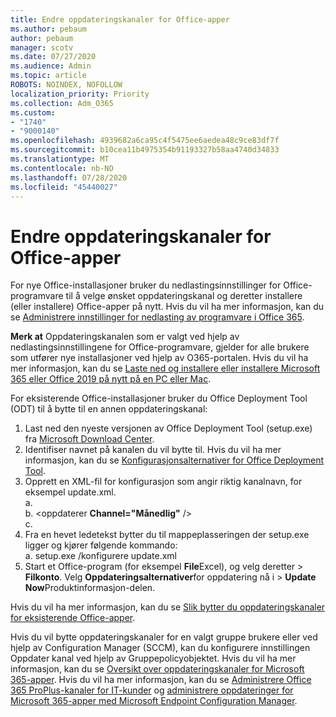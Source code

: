 ```yaml
---
title: Endre oppdateringskanaler for Office-apper
ms.author: pebaum
author: pebaum
manager: scotv
ms.date: 07/27/2020
ms.audience: Admin
ms.topic: article
ROBOTS: NOINDEX, NOFOLLOW
localization_priority: Priority
ms.collection: Adm_O365
ms.custom:
- "1740"
- "9000140"
ms.openlocfilehash: 4939682a6ca95c4f5475ee6aedea48c9ce83df7f
ms.sourcegitcommit: b10cea11b4975354b91193327b58aa4740d34833
ms.translationtype: MT
ms.contentlocale: nb-NO
ms.lasthandoff: 07/28/2020
ms.locfileid: "45440027"
---
```

# <a name="change-update-channels-for-office-apps"></a>Endre oppdateringskanaler for Office-apper

For nye Office-installasjoner bruker du nedlastingsinnstillinger for Office-programvare til å velge ønsket oppdateringskanal og deretter installere (eller installere) Office-apper på nytt. Hvis du vil ha mer informasjon, kan du se [Administrere innstillinger for nedlasting av programvare i Office 365](https://docs.microsoft.com/deployoffice/manage-software-download-settings-office-365). 

**Merk at** Oppdateringskanalen som er valgt ved hjelp av nedlastingsinnstillingene for Office-programvare, gjelder for alle brukere som utfører nye installasjoner ved hjelp av O365-portalen. Hvis du vil ha mer informasjon, kan du se [Laste ned og installere eller installere Microsoft 365 eller Office 2019 på nytt på en PC eller Mac](https://support.microsoft.com/office/download-and-install-or-reinstall-microsoft-365-or-office-2019-on-a-pc-or-mac-4414eaaf-0478-48be-9c42-23adc4716658).   

For eksisterende Office-installasjoner bruker du Office Deployment Tool (ODT) til å bytte til en annen oppdateringskanal:  

1. Last ned den nyeste versjonen av Office Deployment Tool (setup.exe) fra [Microsoft Download Center](https://go.microsoft.com/fwlink/p/?LinkID=626065).
2. Identifiser navnet på kanalen du vil bytte til. Hvis du vil ha mer informasjon, kan du se [Konfigurasjonsalternativer for Office Deployment Tool](https://docs.microsoft.com/DeployOffice/configuration-options-for-the-office-2016-deployment-tool#channel-attribute-part-of-add-element).
3. Opprett en XML-fil for konfigurasjon som angir riktig kanalnavn, for eksempel update.xml.  
    a. <Configuration>  
    b. <oppdaterer **Channel="Månedlig"** />  
    c. </Configuration>
4. Fra en hevet ledetekst bytter du til mappeplasseringen der setup.exe ligger og kjører følgende kommando:  
    a. setup.exe /konfigurere update.xml
5. Start et Office-program (for eksempel **File**Excel), og velg deretter  >  **Filkonto**. Velg **Oppdateringsalternativer**for oppdatering nå i  >  **Update Now**Produktinformasjon-delen.

Hvis du vil ha mer informasjon, kan du se [Slik bytter du oppdateringskanaler for eksisterende Office-apper](https://support.microsoft.com/help/3185078/how-to-switch-from-semi-annual-channel-to-monthly-channel). 

Hvis du vil bytte oppdateringskanaler for en valgt gruppe brukere eller ved hjelp av Configuration Manager (SCCM), kan du konfigurere innstillingen Oppdater kanal ved hjelp av Gruppepolicyobjektet. Hvis du vil ha mer informasjon, kan du se [Oversikt over oppdateringskanaler for Microsoft 365-apper](https://docs.microsoft.com/deployoffice/overview-update-channels#group-policy). Hvis du vil ha mer informasjon, kan du se [Administrere Office 365 ProPlus-kanaler for IT-kunder](https://techcommunity.microsoft.com/t5/office-365-blog/how-to-manage-office-365-proplus-channels-for-it-pros/ba-p/795813) og [administrere oppdateringer for Microsoft 365-apper med Microsoft Endpoint Configuration Manager](https://docs.microsoft.com/deployoffice/manage-microsoft-365-apps-updates-configuration-manager).